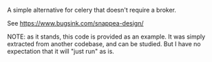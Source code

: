 A simple alternative for celery that doesn't require a broker.

See https://www.bugsink.com/snappea-design/

NOTE: as it stands, this code is provided as an example. It was simply
extracted from another codebase, and can be studied.  But I have no expectation
that it will "just run" as is.
